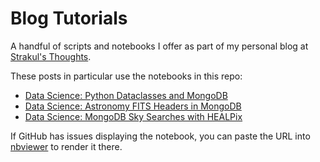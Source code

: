 # Blog Tutorials

A handful of scripts and notebooks I offer as part 
of my personal blog at [Strakul's Thoughts](https://http://strakul.blogspot.com).

These posts in particular use the notebooks in this repo:

 - [Data Science: Python Dataclasses and MongoDB](https://strakul.blogspot.com/2019/05/data-science-python-dataclasses-and.html)
 - [Data Science: Astronomy FITS Headers in MongoDB](https://strakul.blogspot.com/2019/06/data-science-astronomy-fits-headers-in.html) 
 - [Data Science: MongoDB Sky Searches with HEALPix](https://strakul.blogspot.com/2019/06/data-science-mongodb-sky-searches-with.html)

If GitHub has issues displaying the notebook, you can paste the URL into [nbviewer](https://nbviewer.jupyter.org/) to render it there.